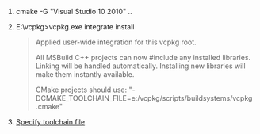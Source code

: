 1. cmake -G "Visual Studio 10 2010" ..

2. E:\vcpkg>vcpkg.exe integrate install
    >Applied user-wide integration for this vcpkg root.
    >
    >All MSBuild C++ projects can now #include any installed libraries.
    >Linking will be handled automatically.
    >Installing new libraries will make them instantly available.
    >
    >CMake projects should use: "-DCMAKE_TOOLCHAIN_FILE=e:/vcpkg/scripts/buildsystems/vcpkg.cmake"

3. [Specify toolchain file](https://stackoverflow.com/questions/5098360/cmake-specifying-build-toolchain)
